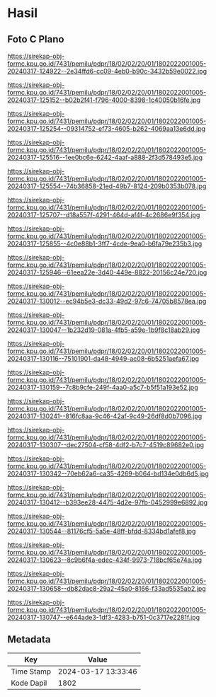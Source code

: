 # Hasil

## Foto C Plano

https://sirekap-obj-formc.kpu.go.id/7431/pemilu/pdpr/18/02/02/20/01/1802022001005-20240317-124922--2e34ffd6-cc09-4eb0-b90c-3432b59e0022.jpg

https://sirekap-obj-formc.kpu.go.id/7431/pemilu/pdpr/18/02/02/20/01/1802022001005-20240317-125152--b02b2f41-f796-4000-8398-1c40050b16fe.jpg

https://sirekap-obj-formc.kpu.go.id/7431/pemilu/pdpr/18/02/02/20/01/1802022001005-20240317-125254--09314752-ef73-4605-b262-4069aa13e6dd.jpg

https://sirekap-obj-formc.kpu.go.id/7431/pemilu/pdpr/18/02/02/20/01/1802022001005-20240317-125516--1ee0bc6e-6242-4aaf-a888-2f3d578493e5.jpg

https://sirekap-obj-formc.kpu.go.id/7431/pemilu/pdpr/18/02/02/20/01/1802022001005-20240317-125554--74b36858-21ed-49b7-8124-209b0353b078.jpg

https://sirekap-obj-formc.kpu.go.id/7431/pemilu/pdpr/18/02/02/20/01/1802022001005-20240317-125707--d18a557f-4291-464d-af4f-4c2686e9f354.jpg

https://sirekap-obj-formc.kpu.go.id/7431/pemilu/pdpr/18/02/02/20/01/1802022001005-20240317-125855--4c0e88b1-3ff7-4cde-9ea0-b6fa79e235b3.jpg

https://sirekap-obj-formc.kpu.go.id/7431/pemilu/pdpr/18/02/02/20/01/1802022001005-20240317-125946--61eea22e-3d40-449e-8822-20156c24e720.jpg

https://sirekap-obj-formc.kpu.go.id/7431/pemilu/pdpr/18/02/02/20/01/1802022001005-20240317-130012--ec94b5e3-dc33-49d2-97c6-74705b8578ea.jpg

https://sirekap-obj-formc.kpu.go.id/7431/pemilu/pdpr/18/02/02/20/01/1802022001005-20240317-130047--1b232d19-081a-4fb5-a59e-1b9f8c18ab29.jpg

https://sirekap-obj-formc.kpu.go.id/7431/pemilu/pdpr/18/02/02/20/01/1802022001005-20240317-130116--75101901-da48-4949-ac08-6b5251aefa67.jpg

https://sirekap-obj-formc.kpu.go.id/7431/pemilu/pdpr/18/02/02/20/01/1802022001005-20240317-130159--7c8b9cfe-249f-4aa0-a5c7-b5f51a193e52.jpg

https://sirekap-obj-formc.kpu.go.id/7431/pemilu/pdpr/18/02/02/20/01/1802022001005-20240317-130241--816fc8aa-9c46-42af-9c49-26df8d0b7096.jpg

https://sirekap-obj-formc.kpu.go.id/7431/pemilu/pdpr/18/02/02/20/01/1802022001005-20240317-130307--dec27504-cf58-4df2-b7c7-4519c89682e0.jpg

https://sirekap-obj-formc.kpu.go.id/7431/pemilu/pdpr/18/02/02/20/01/1802022001005-20240317-130342--70eb62a6-ca35-4269-b064-bd134e0db6d5.jpg

https://sirekap-obj-formc.kpu.go.id/7431/pemilu/pdpr/18/02/02/20/01/1802022001005-20240317-130412--b393ee28-4475-4d2e-97fb-0452999e6892.jpg

https://sirekap-obj-formc.kpu.go.id/7431/pemilu/pdpr/18/02/02/20/01/1802022001005-20240317-130544--81176cf5-5a5e-48ff-bfdd-8334bd1afef8.jpg

https://sirekap-obj-formc.kpu.go.id/7431/pemilu/pdpr/18/02/02/20/01/1802022001005-20240317-130623--8c9b6f4a-edec-434f-9973-718bcf65e74a.jpg

https://sirekap-obj-formc.kpu.go.id/7431/pemilu/pdpr/18/02/02/20/01/1802022001005-20240317-130658--db82dac8-29a2-45a0-8166-f33ad5535ab2.jpg

https://sirekap-obj-formc.kpu.go.id/7431/pemilu/pdpr/18/02/02/20/01/1802022001005-20240317-130747--e644ade3-1df3-4283-b751-0c3717e2281f.jpg


## Metadata

| Key        | Value               |
| ---------- | ------------------- |
| Time Stamp | 2024-03-17 13:33:46 |
| Kode Dapil | 1802                |



